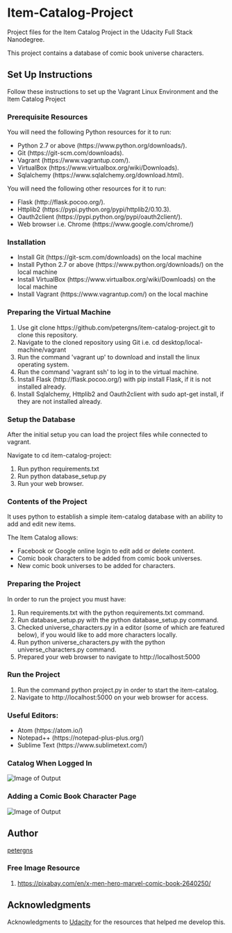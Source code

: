 Item-Catalog-Project
====================
Project files for the Item Catalog Project in the Udacity Full Stack Nanodegree.

This project contains a database of comic book universe characters.

## Set Up Instructions
Follow these instructions to set up the Vagrant Linux Environment and the Item Catalog Project

### Prerequisite Resources
You will need the following Python resources for it to run:
<ul>
  <li>Python 2.7 or above (https://www.python.org/downloads/).
  <li>Git (https://git-scm.com/downloads).
  <li>Vagrant (https://www.vagrantup.com/).
  <li>VirtualBox (https://www.virtualbox.org/wiki/Downloads).
  <li>Sqlalchemy (https://www.sqlalchemy.org/download.html).
</ul>

You will need the following other resources for it to run:
<ul>
  <li>Flask (http://flask.pocoo.org/).
  <li>Httplib2 (https://pypi.python.org/pypi/httplib2/0.10.3).
  <li>Oauth2client (https://pypi.python.org/pypi/oauth2client/).
  <li>Web browser i.e. Chrome (https://www.google.com/chrome/)
</ul>

### Installation

<ul>
  <li>Install Git (https://git-scm.com/downloads) on the local machine
  <li>Install Python 2.7 or above (https://www.python.org/downloads/) on the local machine
  <li>Install VirtualBox (https://www.virtualbox.org/wiki/Downloads) on the local machine
  <li>Install Vagrant (https://www.vagrantup.com/) on the local machine
</ul>

### Preparing the Virtual Machine
<ol>
  <li>Use git clone https://github.com/petergns/item-catalog-project.git to clone this repository.
  <li>Navigate to the cloned repository using Git i.e. cd desktop/local-machine/vagrant
  <li>Run the command 'vagrant up' to download and install the linux operating system.
  <li>Run the command 'vagrant ssh' to log in to the virtual machine.
  <li>Install Flask (http://flask.pocoo.org/) with pip install Flask, if it is not installed already.
  <li>Install Sqlalchemy, Httplib2 and Oauth2client with sudo apt-get install, if they are not installed already.
 </ol>

### Setup the Database
After the initial setup you can load the project files while connected to vagrant.

Navigate to cd item-catalog-project:
<ol>
  <li>Run python requirements.txt
  <li>Run python database_setup.py
  <li>Run your web browser.
</ol>

### Contents of the Project
It uses python to establish a simple item-catalog database with an ability to add and edit new items.

The Item Catalog allows:
<ul>
  <li>Facebook or Google online login to edit add or delete content.
  <li>Comic book characters to be added from comic book universes.
  <li>New comic book universes to be added for characters.
</ul>

### Preparing the Project
In order to run the project you must have:
1. Run requirements.txt with the python requirements.txt command.
2. Run database_setup.py with the python database_setup.py command.
3. Checked universe_characters.py in a editor (some of which are featured below), if you would like to add more characters locally.
4. Run python universe_characters.py with the python universe_characters.py command.
5. Prepared your web browser to navigate to http://localhost:5000

### Run the Project
1. Run the command python project.py in order to start the item-catalog.
2. Navigate to http://localhost:5000 on your web browser for access.

### Useful Editors:
<ul>
  <li>Atom (https://atom.io/)
  <li>Notepad++ (https://notepad-plus-plus.org/)
  <li>Sublime Text (https://www.sublimetext.com/)
</ul>

### Catalog When Logged In
![Image of Output](https://github.com/petergns/item-catalog-project/blob/master/comic-universe-catalog.PNG)

### Adding a Comic Book Character Page
![Image of Output](https://github.com/petergns/item-catalog-project/blob/master/add-new-character.PNG)

## Author
[petergns](https://github.com/petergns)

### Free Image Resource
1. https://pixabay.com/en/x-men-hero-marvel-comic-book-2640250/

## Acknowledgments
Acknowledgments to [Udacity](https://www.udacity.com/) for the resources that helped me develop this.
